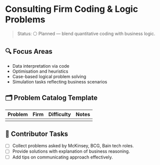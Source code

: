 # Consulting Firm Coding & Logic Problems

>Status: ⚪ Planned — blend quantitative coding with business logic.

## 🔍 Focus Areas

- Data interpretation via code
- Optimisation and heuristics
- Case-based logical problem solving
- Simulation tasks reflecting business scenarios

## 🗂️ Problem Catalog Template

| Problem | Firm | Difficulty | Notes |
|---------|------|------------|-------|
| | | | |

## 📌 Contributor Tasks

- [ ] Collect problems asked by McKinsey, BCG, Bain tech roles.
- [ ] Provide solutions with explanation of business reasoning.
- [ ] Add tips on communicating approach effectively.
